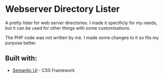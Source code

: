 # Webserver Directory Lister
A pretty lister for web server directories. I made it specificly for my needs, but it can be used for other things with some customisations.

The PHP code was not written by me. I made some changes to it so fits my purpose better.

## Built with:

* [Semantic UI](http://www.semantic-ui.com/) - CSS Framework
